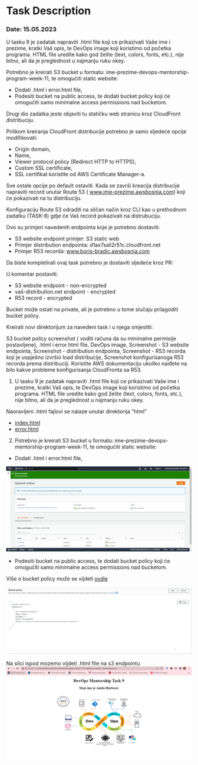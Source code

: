 # Task Description

### Date: 15.05.2023

U tasku 9 je zadatak napraviti .html file koji ce prikazivati Vaše ime i prezime, kratki Vaš opis, te DevOps image koji koristimo od početka programa. HTML file uredite kako god želite (text, colors, fonts, etc.), nije bitno, ali da je preglednost u najmanju ruku okey.

Potrebno je kreirati S3 bucket u formatu: ime-prezime-devops-mentorship-program-week-11, te omogućiti static website:

* Dodati .html i error.html file,
* Podesiti bucket na public access, te dodati bucket policy koji će omogućiti samo minimalne access permissions nad bucketom.

Drugi dio zadatka jeste objaviti tu statičku web stranicu kroz CloudFront distribuciju.

Prilikom kreiranja CloudFront distribucije potrebno je samo sljedeće opcije modifikovati:

* Origin domain,
* Name,
* Viewer protocol policy (Redirect HTTP to HTTPS),
* Custom SSL certificate,
* SSL certifikat koristite od AWS Certificate Manager-a.

Sve ostale opcije po default ostaviti. Kada se završi kreacija distribucije napraviti record unutar Route 53 ( www.ime-prezime.awsbosnia.com) koji će pokazivati na tu distribuciju.

Konfiguraciju Route 53 odraditi na sličan način kroz CLI kao u prethodnom zadatku (TASK-8) gdje će Vaš record pokazivati na distrubuciju.

Ovo su primjeri navedenih endpointa koje je potrebno dostaviti:

* S3 website endpoint primjer: S3 static web
* Primjer distribution endpointa: d1ax7sali2r51c.cloudfront.net
* Primjer R53 recorda: www.boris-bradic.awsbosnia.com

Da biste kompletirali ovaj task potrebno je dostaviti sljedeće kroz PR:

U komentar postaviti:

* S3 website endpoint - non-encrypted
* vaš-distribution.net endpoint - encrypted
* R53 record - encrypted

Bucket može ostati na private, ali je potrebno u tome slučaju prilagoditi bucket policy.

Kreirati novi direktorijum za navedeni task i u njega smjestiti:

S3 bucket policy screenshot ( voditi računa da su minimalne permisije postavljene),
.html i error.html file, DevOps image,
Screenshot - S3 website endpointa,
Screenshot - distribution endpointa,
Screenshot - R53 recorda koji je uspješno izvršio load distribucije,
Screenshot konfigurisanoga R53 recorda prema distribuciji.
Koristite AWS dokumentaciju ukoliko naiđete na bilo kakve probleme konfigurisanja CloudFronta sa R53.

1. U tasku 9 je zadatak napraviti .html file koji ce prikazivati Vaše ime i prezime, kratki Vaš opis, te DevOps image koji koristimo od početka programa. HTML file uredite kako god želite (text, colors, fonts, etc.), nije bitno, ali da je preglednost u najmanju ruku okey.

Naoravljeni .html fajlovi se nalaze unutar direktorija "html"

* [index.html](./html/index.html) 
* [error.html](./html/error.html)

2. Potrebno je kreirati S3 bucket u formatu: ime-prezime-devops-mentorship-program-week-11, te omogućiti static website:

* Dodati .html i error.html file,


![uploaded files](/week-11/images/uploaded_files.PNG "uploaded files")

* Podesiti bucket na public access, te dodati bucket policy koji će omogućiti samo minimalne access permissions nad bucketom.

Više o bucket policy može se vijdeti [ovdje]("https://docs.aws.amazon.com/AmazonS3/latest/userguide/WebsiteAccessPermissionsReqd.html")


![s3_bucket_policy](/week-11/images/s3_bucket_policy.PNG "s3_bucket_policy")

Na slici ispod mozemo vijdeti .html file na s3 endpointu
![s3_endpoint](/week-11/images/s3_endpoint.PNG "s3_endpoint")